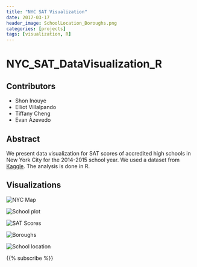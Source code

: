 ```yaml
---
title: "NYC SAT Visualization"
date: 2017-03-17
header_image: SchoolLocation_Boroughs.png
categories: [projects]
tags: [visualization, R]
---
```


# NYC_SAT_DataVisualization_R

## Contributors
* Shon Inouye
* Elliot Villalpando
* Tiffany Cheng
* Evan Azevedo

## Abstract
We present data visualization for SAT scores of accredited high schools in New York City for the 2014-2015 school year. We used a dataset from [Kaggle](https://www.kaggle.com/nycopendata/high-schools). The analysis is done in R.

## Visualizations

![NYC Map](posts/nyc-sat-datavisualization-r/NYCmap.png)

![School plot](posts/nyc-sat-datavisualization-r/SchoolLocationPlot.png)

![SAT Scores](posts/nyc-sat-datavisualization-r/SchoolPlot_SATscores.png)

![Boroughs](posts/nyc-sat-datavisualization-r/BoroughsVSAvgSAT.png)

![School location](posts/nyc-sat-datavisualization-r/SchoolLocation_Boroughs.png)

{{% subscribe %}}
